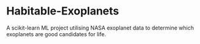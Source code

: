 # Habitable-Exoplanets
A scikit-learn ML project utilising NASA exoplanet data to determine which exoplanets are good candidates for life.
